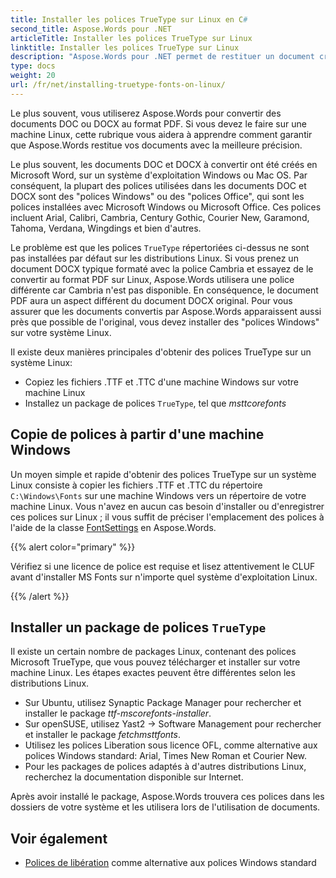 ```yaml
---
title: Installer les polices TrueType sur Linux en C#
second_title: Aspose.Words pour .NET
articleTitle: Installer les polices TrueType sur Linux
linktitle: Installer les polices TrueType sur Linux
description: "Aspose.Words pour .NET permet de restituer un document créé en Microsoft Word sur une machine Linux avec la meilleure précision en utilisant C#. Pour ce faire, copiez les fichiers de polices à partir d'une machine Windows ou installez un package de polices `TrueType` sur votre machine Linux en C#."
type: docs
weight: 20
url: /fr/net/installing-truetype-fonts-on-linux/
---
```


Le plus souvent, vous utiliserez Aspose.Words pour convertir des documents DOC ou DOCX au format PDF. Si vous devez le faire sur une machine Linux, cette rubrique vous aidera à apprendre comment garantir que Aspose.Words restitue vos documents avec la meilleure précision.

Le plus souvent, les documents DOC et DOCX à convertir ont été créés en Microsoft Word, sur un système d'exploitation Windows ou Mac OS. Par conséquent, la plupart des polices utilisées dans les documents DOC et DOCX sont des "polices Windows" ou des "polices Office", qui sont les polices installées avec Microsoft Windows ou Microsoft Office. Ces polices incluent Arial, Calibri, Cambria, Century Gothic, Courier New, Garamond, Tahoma, Verdana, Wingdings et bien d'autres.

Le problème est que les polices `TrueType` répertoriées ci-dessus ne sont pas installées par défaut sur les distributions Linux. Si vous prenez un document DOCX typique formaté avec la police Cambria et essayez de le convertir au format PDF sur Linux, Aspose.Words utilisera une police différente car Cambria n'est pas disponible. En conséquence, le document PDF aura un aspect différent du document DOCX original. Pour vous assurer que les documents convertis par Aspose.Words apparaissent aussi près que possible de l'original, vous devez installer des "polices Windows" sur votre système Linux.

Il existe deux manières principales d'obtenir des polices TrueType sur un système Linux:

- Copiez les fichiers .TTF et .TTC d'une machine Windows sur votre machine Linux
- Installez un package de polices `TrueType`, tel que *msttcorefonts*

## Copie de polices à partir d'une machine Windows

Un moyen simple et rapide d'obtenir des polices TrueType sur un système Linux consiste à copier les fichiers .TTF et .TTC du répertoire `C:\Windows\Fonts` sur une machine Windows vers un répertoire de votre machine Linux. Vous n'avez en aucun cas besoin d'installer ou d'enregistrer ces polices sur Linux ; il vous suffit de préciser l'emplacement des polices à l'aide de la classe [FontSettings](https://reference.aspose.com/words/net/aspose.words.fonts/fontsettings/) en Aspose.Words.

{{% alert color="primary" %}}

Vérifiez si une licence de police est requise et lisez attentivement le CLUF avant d'installer MS Fonts sur n'importe quel système d'exploitation Linux.

{{% /alert %}}

## Installer un package de polices `TrueType`

Il existe un certain nombre de packages Linux, contenant des polices Microsoft TrueType, que vous pouvez télécharger et installer sur votre machine Linux. Les étapes exactes peuvent être différentes selon les distributions Linux.

- Sur Ubuntu, utilisez Synaptic Package Manager pour rechercher et installer le package *ttf-mscorefonts-installer*.
- Sur openSUSE, utilisez Yast2 → Software Management pour rechercher et installer le package *fetchmsttfonts*.
- Utilisez les polices Liberation sous licence OFL, comme alternative aux polices Windows standard: Arial, Times New Roman et Courier New.
- Pour les packages de polices adaptés à d'autres distributions Linux, recherchez la documentation disponible sur Internet.

Après avoir installé le package, Aspose.Words trouvera ces polices dans les dossiers de votre système et les utilisera lors de l'utilisation de documents.

## Voir également

- [Polices de libération](https://github.com/liberationfonts) comme alternative aux polices Windows standard
